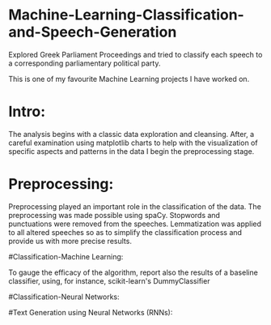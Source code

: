 # Machine-Learning-Classification-and-Speech-Generation
Explored Greek Parliament Proceedings and tried to classify each speech to a corresponding parliamentary political party.

This is one of my favourite Machine Learning projects I have worked on.

# Intro:
The analysis begins with a classic data exploration and cleansing.
After, a careful examination using matplotlib charts to help with the visualization of specific aspects and patterns in the data I begin the preprocessing stage.

# Preprocessing:
Preprocessing played an important role in the classification of the data. The preprocessing was made possible using spaCy.
Stopwords and punctuations were removed from the speeches. Lemmatization was applied to all altered speeches so as to simplify the classification process and provide us with more precise results. 

#Classification-Machine Learning:

To gauge the efficacy of the algorithm, report also the results of a baseline classifier, using, for instance, scikit-learn's DummyClassifier

#Classification-Neural Networks:


#Text Generation using Neural Networks (RNNs):

